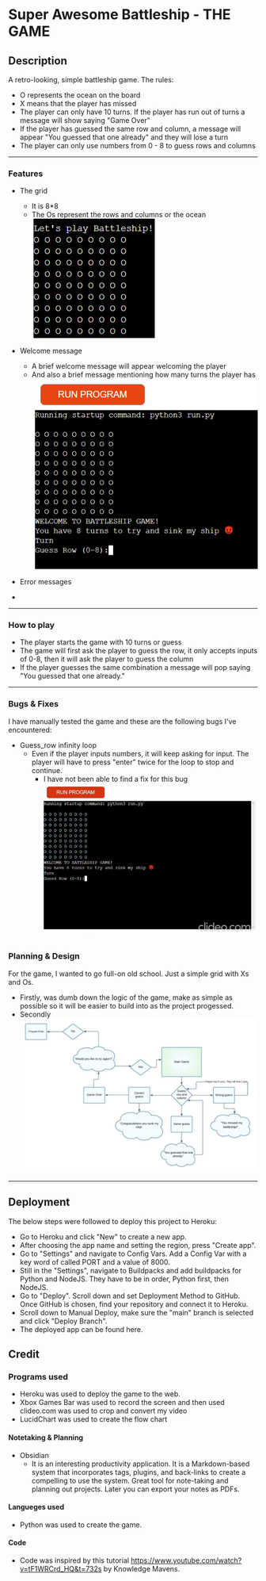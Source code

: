 # Super Awesome Battleship - THE GAME

## Description  

 A retro-looking, simple battleship game.
The rules:

- O represents the ocean on the board
- X means that the player has missed
- The player can only have 10 turns. If the player has run out of turns a message will show saying "Game Over"
- If the player has guessed the same row and column, a message will appear "You guessed that one already" and they will lose a turn
- The player can only use numbers from 0 - 8 to guess rows and columns

<hr>

### Features

- The grid
  - It is 8*8
  - The Os represent the rows and columns or the ocean
![](assets/imgs/Screenshot%20(114).png)

- Welcome message
  - A brief welcome message will appear welcoming the player
  - And also a brief message mentioning how many turns the player has 
![](assets/imgs/Screenshot%20(116).png)

- Error messages
 - 

<hr>

### How to play
- The player starts the game with 10 turns or guess
- The game will first ask the player to guess the row, it only accepts inputs of 0-8, then it will ask the player to guess the column
- If the player guesses the same combination a message will pop saying "You guessed that one already."
<hr>

### Bugs & Fixes
I have manually tested the game and these are the following bugs I've encountered: 
- Guess_row infinity loop
  - Even if the player inputs numbers, it will keep asking for input. The player will have to press "enter" twice for the loop to stop and continue.
    - I have not been able to find a fix for this bug
![](assets/imgs/pp3_bug_gif.gif)

### Planning & Design

For the game, I wanted to go full-on old school. Just a simple grid with Xs and Os.
- Firstly, was dumb down the logic of the game, make as simple as possible so it will be easier to build into as the project progessed.
- Secondly
![luccidchart](assets/imgs/PP3%20Python.jpeg)

<hr>

## Deployment
The below steps were followed to deploy this project to Heroku:

- Go to Heroku and click "New" to create a new app.
- After choosing the app name and setting the region, press "Create app".
- Go to "Settings" and navigate to Config Vars. Add a Config Var with a key word of called PORT and a value of 8000.
- Still in the "Settings", navigate to Buildpacks and add buildpacks for Python and NodeJS. They have to be in order, Python first, then NodeJS.
- Go to "Deploy". Scroll down and set Deployment Method to GitHub. Once GitHub is chosen, find your repository and connect it to Heroku.
- Scroll down to Manual Deploy, make sure the "main" branch is selected and click "Deploy Branch".
- The deployed app can be found here.

## Credit

### Programs used
 - Heroku was used to deploy the game to the web.
 - Xbox Games Bar was used to record the screen and then used clideo.com was used to crop and convert my video
 - LucidChart was used to create the flow chart

#### Notetaking & Planning

- Obsidian
  - It is an interesting productivity application. It is a Markdown-based system that incorporates tags, plugins, and back-links to create a compelling to use the system. Great tool for note-taking and planning out projects. Later you can export your notes as PDFs.

#### Langueges used

- Python was used to create the game. 

#### Code 

- Code was inspired by this tutorial <https://www.youtube.com/watch?v=tF1WRCrd_HQ&t=732s> by Knowledge Mavens.

